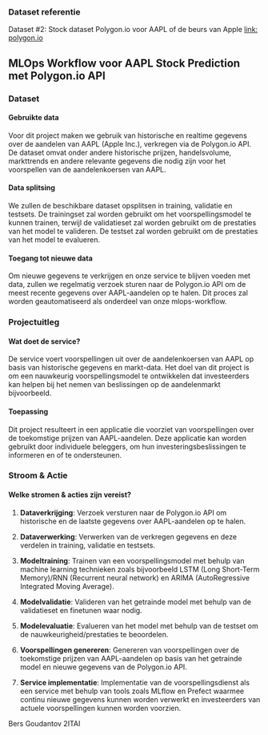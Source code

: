### Dataset referentie

Dataset #2: Stock dataset Polygon.io voor AAPL of de beurs van Apple
[link: polygon.io](https://polygon.io/)

## MLOps Workflow voor AAPL Stock Prediction met Polygon.io API

### Dataset

#### Gebruikte data

Voor dit project maken we gebruik van historische en realtime gegevens over de aandelen van AAPL (Apple Inc.), verkregen via de Polygon.io API. De dataset omvat onder andere historische prijzen, handelsvolume, markttrends en andere relevante gegevens die nodig zijn voor het voorspellen van de aandelenkoersen van AAPL.

#### Data splitsing

We zullen de beschikbare dataset opsplitsen in training, validatie en testsets. De trainingset zal worden gebruikt om het voorspellingsmodel te kunnen trainen, terwijl de validatieset zal worden gebruikt om de prestaties van het model te valideren. De testset zal worden gebruikt om de prestaties van het model te evalueren.

#### Toegang tot nieuwe data

Om nieuwe gegevens te verkrijgen en onze service te blijven voeden met data, zullen we regelmatig verzoek sturen naar de Polygon.io API om de meest recente gegevens over AAPL-aandelen op te halen. Dit proces zal worden geautomatiseerd als onderdeel van onze mlops-workflow.

### Projectuitleg

#### Wat doet de service?

De service voert voorspellingen uit over de aandelenkoersen van AAPL op basis van historische gegevens en markt-data. Het doel van dit project is om een nauwkeurig voorspellingsmodel te ontwikkelen dat investeerders kan helpen bij het nemen van beslissingen op de aandelenmarkt bijvoorbeeld.

#### Toepassing

Dit project resulteert in een applicatie die voorziet van voorspellingen over de toekomstige prijzen van AAPL-aandelen. Deze applicatie kan worden gebruikt door individuele beleggers, om hun investeringsbeslissingen te informeren en of te ondersteunen.

### Stroom & Actie

#### Welke stromen & acties zijn vereist?

1. **Dataverkrijging**: Verzoek versturen naar de Polygon.io API om historische en de laatste gegevens over AAPL-aandelen op te halen.

2. **Dataverwerking**: Verwerken van de verkregen gegevens en deze verdelen in training, validatie en testsets.

3. **Modeltraining**: Trainen van een voorspellingsmodel met behulp van machine learning technieken zoals bijvoorbeeld LSTM (Long Short-Term Memory)/RNN (Recurrent neural network) en ARIMA (AutoRegressive Integrated Moving Average).

4. **Modelvalidatie**: Valideren van het getrainde model met behulp van de validatieset en finetunen waar nodig.

5. **Modelevaluatie**: Evalueren van het model met behulp van de testset om de nauwkeurigheid/prestaties te beoordelen.

6. **Voorspellingen genereren**: Genereren van voorspellingen over de toekomstige prijzen van AAPL-aandelen op basis van het getrainde model en nieuwe gegevens van de Polygon.io API.

7. **Service implementatie**: Implementatie van de voorspellingsdienst als een service met behulp van tools zoals MLflow en Prefect waarmee continu nieuwe gegevens kunnen worden verwerkt en investeerders van actuele voorspellingen kunnen worden voorzien.

Bers Goudantov
2ITAI

